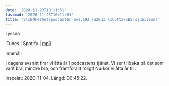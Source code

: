 ```yaml
---
date: '2020-11-23T10:11:51'
lastmod: '2020-11-23T10:11:51'
title: "S\xE4kerhetspodcasten avs.192 \u2013 \xC5tta\xE5rsjubileum!"
---
```

Lyssna

iTunes \| Spotify \| [mp3](https://traffic.libsyn.com/secure/sakerhetspodcasten/2020-11-04_Sakerhetspodcasten-8ar.mp3)


Innehåll

I dagens avsnitt firar vi åtta år i podcastens tjänst. Vi ser tillbaka på det som
varit bra, mindre bra, och framförallt roligt! Nu kör vi åtta år till.

Inspelat: 2020-11-04. Längd: 00:45:22.
